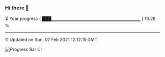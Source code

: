 ### Hi there 👋

⏳ Year progress { ███▁▁▁▁▁▁▁▁▁▁▁▁▁▁▁▁▁▁▁▁▁▁▁▁▁▁▁ } 10.28 %

---

⏰ Updated on Sun, 07 Feb 2021 12:12:15 GMT

![Progress Bar CI](https://github.com/liununu/liununu/workflows/Progress%20Bar%20CI/badge.svg)
